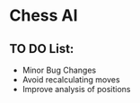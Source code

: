 # Chess AI

## TO DO List:

* Minor Bug Changes 
* Avoid recalculating moves
* Improve analysis of positions
